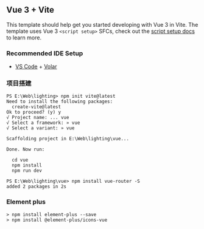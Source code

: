## Vue 3 + Vite

This template should help get you started developing with Vue 3 in Vite. The template uses Vue 3 `<script setup>` SFCs, check out the [script setup docs](https://v3.vuejs.org/api/sfc-script-setup.html#sfc-script-setup) to learn more.

### Recommended IDE Setup

- [VS Code](https://code.visualstudio.com/) + [Volar](https://marketplace.visualstudio.com/items?itemName=Vue.volar)

### 项目搭建

```shell
PS E:\Web\lighting> npm init vite@latest
Need to install the following packages:
  create-vite@latest
Ok to proceed? (y) y
√ Project name: ... vue
√ Select a framework: » vue
√ Select a variant: » vue

Scaffolding project in E:\Web\lighting\vue...

Done. Now run:

  cd vue
  npm install
  npm run dev

PS E:\Web\lighting\vue> npm install vue-router -S
added 2 packages in 2s
```

### Element plus

```shell
> npm install element-plus --save
> npm install @element-plus/icons-vue
```



